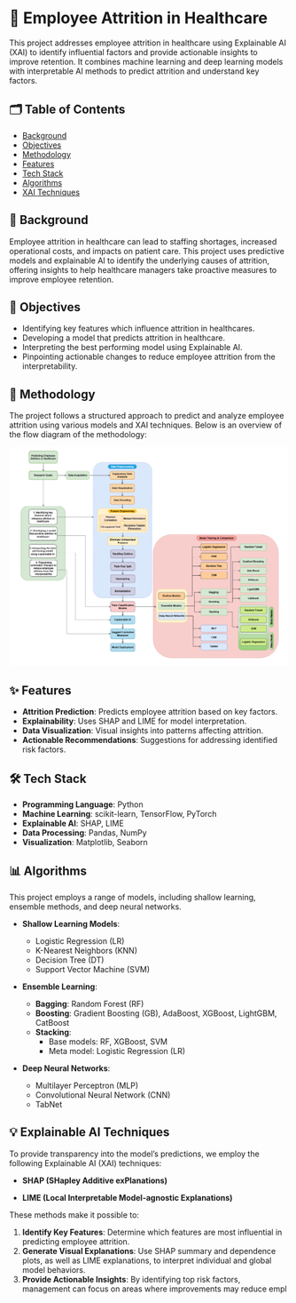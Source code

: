 #  🏥 Employee Attrition in Healthcare

This project addresses employee attrition in healthcare using Explainable AI (XAI) to identify influential factors and provide actionable insights to improve retention. It combines machine learning and deep learning models with interpretable AI methods to predict attrition and understand key factors.

##  🗂️ Table of Contents

- [Background](#-background)
- [Objectives](#-objectives)
- [Methodology](#-methodology)
- [Features](#-features)
- [Tech Stack](#-tech-stack)
- [Algorithms](#-algorithms)
- [XAI Techniques](#-explainable-ai-techniques)

## 📝 Background

Employee attrition in healthcare can lead to staffing shortages, increased operational costs, and impacts on patient care. This project uses predictive models and explainable AI to identify the underlying causes of attrition, offering insights to help healthcare managers take proactive measures to improve employee retention.

## 🎯 Objectives

- Identifying key features which influence attrition in healthcares.
- Developing a model that predicts attrition in healthcare.
- Interpreting the best performing model using Explainable AI.
- Pinpointing actionable changes to reduce employee attrition from the interpretability.

## 🧩 Methodology


The project follows a structured approach to predict and analyze employee attrition using various models and XAI techniques. Below is an overview of the flow diagram of the methodology:

 <p align="center">
    <img src="Images\Attrition_Methodology_v2.png">
</p>

## ✨ Features

- **Attrition Prediction**: Predicts employee attrition based on key factors.
- **Explainability**: Uses SHAP and LIME for model interpretation.
- **Data Visualization**: Visual insights into patterns affecting attrition.
- **Actionable Recommendations**: Suggestions for addressing identified risk factors.

## 🛠 Tech Stack

- **Programming Language**: Python
- **Machine Learning**: scikit-learn, TensorFlow, PyTorch
- **Explainable AI**: SHAP, LIME
- **Data Processing**: Pandas, NumPy
- **Visualization**: Matplotlib, Seaborn

## 📊 Algorithms

This project employs a range of models, including shallow learning, ensemble methods, and deep neural networks.

- **Shallow Learning Models**:
  - Logistic Regression (LR)
  - K-Nearest Neighbors (KNN)
  - Decision Tree (DT)
  - Support Vector Machine (SVM)

- **Ensemble Learning**:
  - **Bagging**: Random Forest (RF)
  - **Boosting**: Gradient Boosting (GB), AdaBoost, XGBoost, LightGBM, CatBoost
  - **Stacking**:
    - Base models: RF, XGBoost, SVM
    - Meta model: Logistic Regression (LR)

- **Deep Neural Networks**:
  - Multilayer Perceptron (MLP)
  - Convolutional Neural Network (CNN)
  - TabNet

## 💡 Explainable AI Techniques

To provide transparency into the model’s predictions, we employ the following Explainable AI (XAI) techniques:

- **SHAP (SHapley Additive exPlanations)**

- **LIME (Local Interpretable Model-agnostic Explanations)**

These methods make it possible to:

1. **Identify Key Features**: Determine which features are most influential in predicting employee attrition.
2. **Generate Visual Explanations**: Use SHAP summary and dependence plots, as well as LIME explanations, to interpret individual and global model behaviors.
3. **Provide Actionable Insights**: By identifying top risk factors, management can focus on areas where improvements may reduce empl
